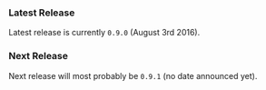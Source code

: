 ### Latest Release

Latest release is currently `0.9.0` (August 3rd 2016).

### Next Release

Next release will most probably be `0.9.1` (no date announced yet).
